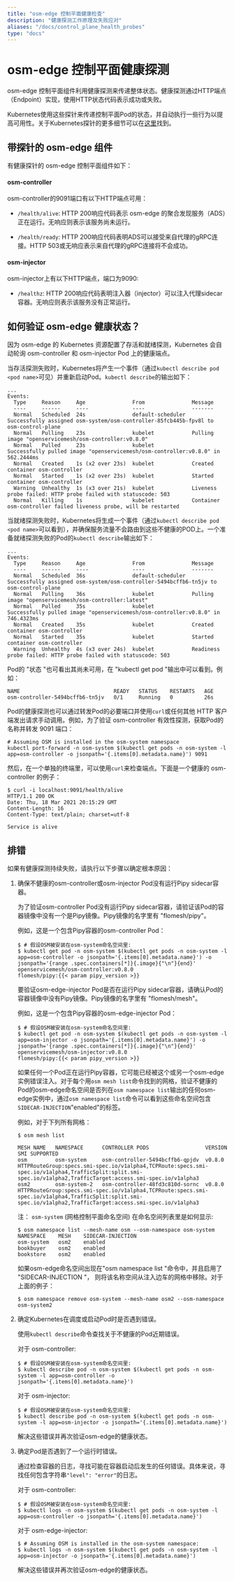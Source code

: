 ```yaml
---
title: "osm-edge 控制平面健康检查"
description: "健康探测工作原理及失败应对"
aliases: "/docs/control_plane_health_probes"
type: "docs"
---
```


# osm-edge 控制平面健康探测

osm-edge 控制平面组件利用健康探测来传递整体状态。健康探测通过HTTP端点（Endpoint）实现，使用HTTP状态代码表示成功或失败。

Kubernetes使用这些探针来传递控制平面Pod的状态，并自动执行一些行为以提高可用性。关于Kubernetes探针的更多细节可以在[这里](https://kubernetes.io/docs/tasks/configure-pod-container/configure-liveness-readiness-startup-probes/)找到。

## 带探针的 osm-edge 组件

有健康探针的 osm-edge 控制平面组件如下：

#### osm-controller

osm-controller的9091端口有以下HTTP端点可用：

- `/health/alive`: HTTP 200响应代码表示 osm-edge 的聚合发现服务（ADS）正在运行。无响应则表示该服务尚未运行。

- `/health/ready`: HTTP 200响应代码表明ADS可以接受来自代理的gRPC连接。HTTP 503或无响应表示来自代理的gRPC连接将不会成功。

#### osm-injector

osm-injector上有以下HTTP端点，端口为9090:

- `/healthz`: HTTP 200响应代码表明注入器（injector）可以注入代理sidecar容器。无响应则表示该服务没有正常运行。

## 如何验证 osm-edge 健康状态？

因为 osm-edge 的 Kubernetes 资源配置了存活和就绪探测，Kubernetes 会自动轮询 osm-controller 和 osm-injector Pod 上的健康端点。

当存活探测失败时，Kubernetes将产生一个事件（通过`kubectl describe pod <pod name>`可见）并重新启动Pod。`kubectl describe`的输出如下：

```shell
...
Events:
  Type     Reason     Age               From               Message
  ----     ------     ----              ----               -------
  Normal   Scheduled  24s               default-scheduler  Successfully assigned osm-system/osm-controller-85fcb445b-fpv8l to osm-control-plane
  Normal   Pulling    23s               kubelet            Pulling image "openservicemesh/osm-controller:v0.8.0"
  Normal   Pulled     23s               kubelet            Successfully pulled image "openservicemesh/osm-controller:v0.8.0" in 562.2444ms
  Normal   Created    1s (x2 over 23s)  kubelet            Created container osm-controller
  Normal   Started    1s (x2 over 23s)  kubelet            Started container osm-controller
  Warning  Unhealthy  1s (x3 over 21s)  kubelet            Liveness probe failed: HTTP probe failed with statuscode: 503
  Normal   Killing    1s                kubelet            Container osm-controller failed liveness probe, will be restarted
```

当就绪探测失败时，Kubernetes将生成一个事件（通过`kubectl describe pod <pod name>`可以看到），并确保服务流量不会路由到这些不健康的POD上。一个准备就绪探测失败的Pod的`kubectl describe`输出如下：

```shell
...
Events:
  Type     Reason     Age               From               Message
  ----     ------     ----              ----               -------
  Normal   Scheduled  36s               default-scheduler  Successfully assigned osm-system/osm-controller-5494bcffb6-tn5jv to osm-control-plane
  Normal   Pulling    36s               kubelet            Pulling image "openservicemesh/osm-controller:latest"
  Normal   Pulled     35s               kubelet            Successfully pulled image "openservicemesh/osm-controller:v0.8.0" in 746.4323ms
  Normal   Created    35s               kubelet            Created container osm-controller
  Normal   Started    35s               kubelet            Started container osm-controller
  Warning  Unhealthy  4s (x3 over 24s)  kubelet            Readiness probe failed: HTTP probe failed with statuscode: 503
```

Pod的 "状态 "也可看出其尚未可用，在 "kubectl get pod "输出中可以看到。例如：

```shell
NAME                              READY   STATUS    RESTARTS   AGE
osm-controller-5494bcffb6-tn5jv   0/1     Running   0          26s
```

Pod的健康探测也可以通过转发Pod的必要端口并使用`curl`或任何其他 HTTP 客户端发出请求手动调用。例如，为了验证 osm-controller 有效性探测，获取Pod的名称并转发 9091 端口：

```shell
# Assuming OSM is installed in the osm-system namespace
kubectl port-forward -n osm-system $(kubectl get pods -n osm-system -l app=osm-controller -o jsonpath='{.items[0].metadata.name}') 9091
```

然后，在一个单独的终端里，可以使用`curl`来检查端点。下面是一个健康的 osm-controller 的例子：

```console
$ curl -i localhost:9091/health/alive
HTTP/1.1 200 OK
Date: Thu, 18 Mar 2021 20:15:29 GMT
Content-Length: 16
Content-Type: text/plain; charset=utf-8

Service is alive
```

## 排错

如果有健康探测持续失败，请执行以下步骤以确定根本原因：

1. 确保不健康的osm-controller或osm-injector Pod没有运行Pipy sidecar容器。

    为了验证osm-controller Pod没有运行Pipy sidecar容器，请验证该Pod的容器镜像中没有一个是Pipy镜像。Pipy镜像的名字里有 "flomesh/pipy"。

    例如，这是一个包含Pipy容器的osm-controller Pod：

    ```console
    $ # 假设OSM被安装在osm-system命名空间里:
    $ kubectl get pod -n osm-system $(kubectl get pods -n osm-system -l app=osm-controller -o jsonpath='{.items[0].metadata.name}') -o jsonpath='{range .spec.containers[*]}{.image}{"\n"}{end}'
    openservicemesh/osm-controller:v0.8.0
    flomesh/pipy:{{< param pipy_version >}}
    ```

    要验证osm-edge-injector Pod是否在运行Pipy sidecar容器，请确认Pod的容器镜像中没有Pipy镜像。Pipy镜像的名字里有 "flomesh/mesh"。

    例如，这是一个包含Pipy容器的osm-edge-injector Pod：

    ```console
    $ # 假设OSM被安装在osm-system命名空间里:
    $ kubectl get pod -n osm-system $(kubectl get pods -n osm-system -l app=osm-injector -o jsonpath='{.items[0].metadata.name}') -o jsonpath='{range .spec.containers[*]}{.image}{"\n"}{end}'
    openservicemesh/osm-injector:v0.8.0
    flomesh/pipy:{{< param pipy_version >}}
    ```

    如果任何一个Pod正在运行Pipy容器，它可能已经被这个或另一个osm-edge实例错误注入。对于每个用`osm mesh list`命令找到的网格，验证不健康的Pod的osm-edge命名空间是否列在`osm namespace list`输出的任何osm-edge实例中，通过`osm namespace list`命令可以看到这些命名空间包含 `SIDECAR-INJECTION`"enabled"的标签。

    例如，对于下列所有网格：

    ```console
    $ osm mesh list
    
    MESH NAME   NAMESPACE      CONTROLLER PODS                  VERSION     SMI SUPPORTED
    osm         osm-system     osm-controller-5494bcffb6-qpjdv  v0.8.0      HTTPRouteGroup:specs.smi-spec.io/v1alpha4,TCPRoute:specs.smi-spec.io/v1alpha4,TrafficSplit:split.smi-spec.io/v1alpha2,TrafficTarget:access.smi-spec.io/v1alpha3
    osm2        osm-system-2   osm-controller-48fd3c810d-sornc  v0.8.0      HTTPRouteGroup:specs.smi-spec.io/v1alpha4,TCPRoute:specs.smi-spec.io/v1alpha4,TrafficSplit:split.smi-spec.io/v1alpha2,TrafficTarget:access.smi-spec.io/v1alpha3
    ```

    注：  `osm-system` (网格控制平面命名空间) 在命名空间列表里是如何显示:

    ```console
    $ osm namespace list --mesh-name osm --osm-namespace osm-system
    NAMESPACE    MESH    SIDECAR-INJECTION
    osm-system   osm2    enabled
    bookbuyer    osm2    enabled
    bookstore    osm2    enabled
    ```

    如果osm-edge命名空间出现在"osm namespace list "命令中，并且启用了 "SIDECAR-INJECTION "， 则将该名称空间从注入边车的网格中移除。对于上面的例子：

    ```console
    $ osm namespace remove osm-system --mesh-name osm2 --osm-namespace osm-system2
    ```

2. 确定Kubernetes在调度或启动Pod时是否遇到错误。

    使用`kubectl describe`命令查找关于不健康的Pod近期错误。

    对于 osm-controller:

    ```console
    $ # 假设OSM被安装在osm-system命名空间里:
    $ kubectl describe pod -n osm-system $(kubectl get pods -n osm-system -l app=osm-controller -o jsonpath='{.items[0].metadata.name}')
    ```

    对于 osm-injector:

    ```console
    $ # 假设OSM被安装在osm-system命名空间里:
    $ kubectl describe pod -n osm-system $(kubectl get pods -n osm-system -l app=osm-injector -o jsonpath='{.items[0].metadata.name}')
    ```

    解决这些错误并再次验证osm-edge的健康状态。

3. 确定Pod是否遇到了一个运行时错误。

    通过检查容器的日志，寻找可能在容器启动后发生的任何错误。具体来说，寻找任何包含字符串`"level": "error"`的日志。

    对于 osm-controller:

    ```console
    $ # 假设OSM被安装在osm-system命名空间里:
    $ kubectl logs -n osm-system $(kubectl get pods -n osm-system -l app=osm-controller -o jsonpath='{.items[0].metadata.name}')
    ```

    对于 osm-edge-injector:

    ```console
    $ # Assuming OSM is installed in the osm-system namespace:
    $ kubectl logs -n osm-system $(kubectl get pods -n osm-system -l app=osm-injector -o jsonpath='{.items[0].metadata.name}')
    ```

    解决这些错误并再次验证osm-edge的健康状态。

